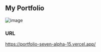 ## My Portfolio

![image](https://user-images.githubusercontent.com/83483565/230810652-7eb6db9a-c216-4644-b716-edf6fddb3dfb.png)


### URL
https://portfolio-seven-alpha-15.vercel.app/
